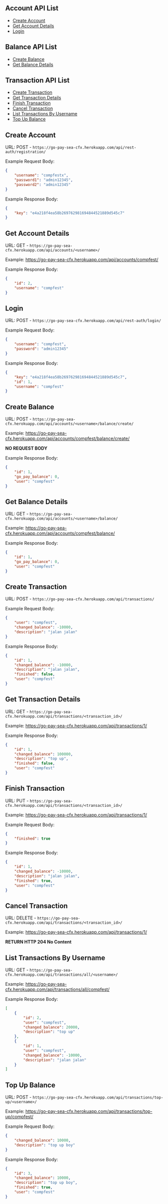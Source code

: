 ## Account API List

* [Create Account](#create-account)
* [Get Account Details](#get-account-details)
* [Login](#login)

## Balance API List

* [Create Balance](#create-balance)
* [Get Balance Details](#get-balance-details)

## Transaction API List

* [Create Transaction](#create-transaction)
* [Get Transaction Details](#get-transaction-details)
* [Finish Transaction](#finish-transaction)
* [Cancel Transaction](#cancel-transaction)
* [List Transactions By Username](#list-transactions-by-username)
* [Top Up Balance](#top-up-balance)


## Create Account
URL: POST - `https://go-pay-sea-cfx.herokuapp.com/api/rest-auth/registration/`

Example Request Body:

```json
{
    "username": "compfestx",
    "password1": "admin12345",
    "password2": "admin12345"
}
```

Example Response Body:

```json
{
    "key": "e4a218f4ea58b269762981694844521889d545c7"
}
```

## Get Account Details
URL: GET - `https://go-pay-sea-cfx.herokuapp.com/api/accounts/<username>/`

Example: https://go-pay-sea-cfx.herokuapp.com/api/accounts/compfest/

Example Response Body:

```json
{
    "id": 2,
    "username": "compfest"
}
```


## Login
URL: POST - `https://go-pay-sea-cfx.herokuapp.com/api/rest-auth/login/`

Example Request Body:

```json
{
    "username": "compfest",
    "password": "admin12345"
}
```

Example Response Body:

```json
{
    "key": "e4a218f4ea58b269762981694844521889d545c7",
    "id": 1,
    "username": "compfest"
}
```

## Create Balance
URL: POST - `https://go-pay-sea-cfx.herokuapp.com/api/accounts/<username>/balance/create/`

Example: https://go-pay-sea-cfx.herokuapp.com/api/accounts/compfest/balance/create/

__NO REQUEST BODY__

Example Response Body:

```json
{
    "id": 1,
    "go_pay_balance": 0,
    "user": "compfest"
}
```

## Get Balance Details
URL: GET - `https://go-pay-sea-cfx.herokuapp.com/api/accounts/<username>/balance/`

Example: https://go-pay-sea-cfx.herokuapp.com/api/accounts/compfest/balance/

Example Response Body:

```json
{
    "id": 1,
    "go_pay_balance": 0,
    "user": "compfest"
}
```

## Create Transaction
URL: POST - `https://go-pay-sea-cfx.herokuapp.com/api/transactions/`

Example Request Body:

```json
{
    "user": "compfest",
    "changed_balance": -10000,
    "description": "jalan jalan"
}
```

Example Response Body:

```json
{
    "id": 1,
    "changed_balance": -10000,
    "description": "jalan jalan",
    "finished": false,
    "user": "compfest"
}
```


## Get Transaction Details
URL: GET - `https://go-pay-sea-cfx.herokuapp.com/api/transactions/<transaction_id>/`

Example: https://go-pay-sea-cfx.herokuapp.com/api/transactions/1/

Example Response Body:

```json
{
    "id": 1,
    "changed_balance": 100000,
    "description": "top up",
    "finished": false,
    "user": "compfest"
}
```


## Finish Transaction
URL: PUT - `https://go-pay-sea-cfx.herokuapp.com/api/transactions/<transaction_id>/`

Example: https://go-pay-sea-cfx.herokuapp.com/api/transactions/1/

Example Request Body:

```json
{
    "finished": true
}
```

Example Response Body:

```json
{
    "id": 1,
    "changed_balance": -10000,
    "description": "jalan jalan",
    "finished": true,
    "user": "compfest"
}
```


## Cancel Transaction
URL: DELETE - `https://go-pay-sea-cfx.herokuapp.com/api/transactions/<transaction_id>/`

Example: https://go-pay-sea-cfx.herokuapp.com/api/transactions/1/

__RETURN HTTP 204 No Content__


## List Transactions By Username
URL: GET - `https://go-pay-sea-cfx.herokuapp.com/api/transactions/all/<username>/`

Example: https://go-pay-sea-cfx.herokuapp.com/api/transactions/all/compfest/

Example Response Body:

```json
[
    {
        "id": 2,
        "user": "compfest",
        "changed_balance": 20000,
        "description": "top up"
    },
    {
        "id": 1,
        "user": "compfest",
        "changed_balance": -10000,
        "description": "jalan jalan"
    }
]
```


## Top Up Balance
URL: POST - `https://go-pay-sea-cfx.herokuapp.com/api/transactions/top-up/<username>/`

Example: https://go-pay-sea-cfx.herokuapp.com/api/transactions/top-up/compfest/

Example Request Body:

```json
{
    "changed_balance": 10000,
    "description": "top up boy"
}
```

Example Response Body:

```json
{
    "id": 3,
    "changed_balance": 10000,
    "description": "top up boy",
    "finished": true,
    "user": "compfest"
}
```